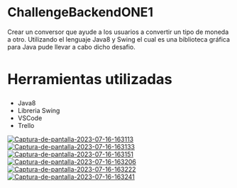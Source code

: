 # ChallengeBackendONE1
Crear un conversor que ayude a los usuarios a convertir un tipo de moneda a otro. Utilizando el lenguaje Java8 y Swing el cual es una biblioteca gráfica para Java pude llevar a cabo dicho desafio.
<h2 style="font-size: 2rem;">Herramientas utilizadas</h2>
<ul>
    <li>Java8</li>
    <li>Libreria Swing</li>
    <li>VSCode</li>
    <li>Trello</li>
</ul>
<a href="https://ibb.co/x7thj4H"><img src="https://i.ibb.co/vj61PtY/Captura-de-pantalla-2023-07-16-163113.png" alt="Captura-de-pantalla-2023-07-16-163113" border="0"></a>
<a href="https://ibb.co/7YsChyc"><img src="https://i.ibb.co/98QgPYX/Captura-de-pantalla-2023-07-16-163133.png" alt="Captura-de-pantalla-2023-07-16-163133" border="0"></a>
<a href="https://ibb.co/dgJKLzw"><img src="https://i.ibb.co/BNKsrS5/Captura-de-pantalla-2023-07-16-163151.png" alt="Captura-de-pantalla-2023-07-16-163151" border="0"></a>
<a href="https://ibb.co/nPWqp6F"><img src="https://i.ibb.co/TWCDyYs/Captura-de-pantalla-2023-07-16-163206.png" alt="Captura-de-pantalla-2023-07-16-163206" border="0"></a>
<a href="https://ibb.co/8ckp31k"><img src="https://i.ibb.co/vY9G509/Captura-de-pantalla-2023-07-16-163222.png" alt="Captura-de-pantalla-2023-07-16-163222" border="0"></a>
<a href="https://ibb.co/3kHMNDP"><img src="https://i.ibb.co/g6CPT5c/Captura-de-pantalla-2023-07-16-163241.png" alt="Captura-de-pantalla-2023-07-16-163241" border="0"></a>
